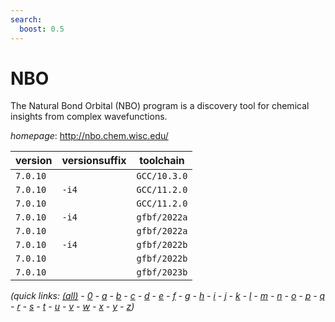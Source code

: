 ```yaml
---
search:
  boost: 0.5
---
```

# NBO

The Natural Bond Orbital (NBO) program is a discovery tool for chemical insights from complex wavefunctions.

*homepage*: <http://nbo.chem.wisc.edu/>

version | versionsuffix | toolchain
--------|---------------|----------
``7.0.10`` |  | ``GCC/10.3.0``
``7.0.10`` | ``-i4`` | ``GCC/11.2.0``
``7.0.10`` |  | ``GCC/11.2.0``
``7.0.10`` | ``-i4`` | ``gfbf/2022a``
``7.0.10`` |  | ``gfbf/2022a``
``7.0.10`` | ``-i4`` | ``gfbf/2022b``
``7.0.10`` |  | ``gfbf/2022b``
``7.0.10`` |  | ``gfbf/2023b``


*(quick links: [(all)](../index.md) - [0](../0/index.md) - [a](../a/index.md) - [b](../b/index.md) - [c](../c/index.md) - [d](../d/index.md) - [e](../e/index.md) - [f](../f/index.md) - [g](../g/index.md) - [h](../h/index.md) - [i](../i/index.md) - [j](../j/index.md) - [k](../k/index.md) - [l](../l/index.md) - [m](../m/index.md) - [n](../n/index.md) - [o](../o/index.md) - [p](../p/index.md) - [q](../q/index.md) - [r](../r/index.md) - [s](../s/index.md) - [t](../t/index.md) - [u](../u/index.md) - [v](../v/index.md) - [w](../w/index.md) - [x](../x/index.md) - [y](../y/index.md) - [z](../z/index.md))*

